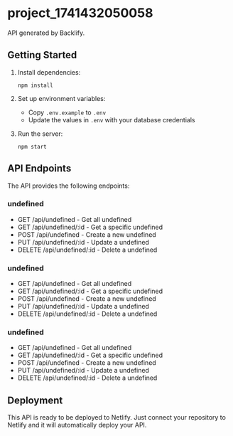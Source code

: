 # project_1741432050058

API generated by Backlify.

## Getting Started

1. Install dependencies:
   ```
   npm install
   ```

2. Set up environment variables:
   - Copy `.env.example` to `.env`
   - Update the values in `.env` with your database credentials

3. Run the server:
   ```
   npm start
   ```

## API Endpoints

The API provides the following endpoints:


### undefined

- GET /api/undefined - Get all undefined
- GET /api/undefined/:id - Get a specific undefined
- POST /api/undefined - Create a new undefined
- PUT /api/undefined/:id - Update a undefined
- DELETE /api/undefined/:id - Delete a undefined


### undefined

- GET /api/undefined - Get all undefined
- GET /api/undefined/:id - Get a specific undefined
- POST /api/undefined - Create a new undefined
- PUT /api/undefined/:id - Update a undefined
- DELETE /api/undefined/:id - Delete a undefined


### undefined

- GET /api/undefined - Get all undefined
- GET /api/undefined/:id - Get a specific undefined
- POST /api/undefined - Create a new undefined
- PUT /api/undefined/:id - Update a undefined
- DELETE /api/undefined/:id - Delete a undefined


## Deployment

This API is ready to be deployed to Netlify. Just connect your repository to Netlify and it will automatically deploy your API.
